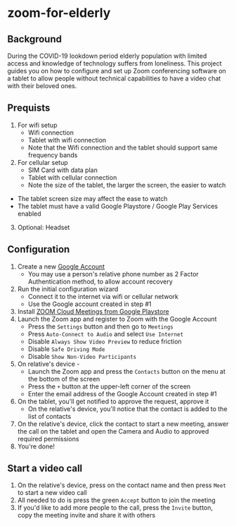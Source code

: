 # zoom-for-elderly
 
## Background
During the COVID-19 lookdown period elderly population with limited access and knowledge of technology suffers from loneliness.
This project guides you on how to configure and set up Zoom conferencing software on a tablet to allow people without technical capabilities to have a video chat with their beloved ones.

## Prequists
1. For wifi setup 
    - Wifi connection
    - Tablet with wifi connection
    * Note that the Wifi connection and the tablet should support same frequency bands
2. For cellular setup
    - SIM Card with data plan
    - Tablet with cellular connection
    * Note the size of the tablet, the larger the screen, the easier to watch
* The tablet screen size may affect the ease to watch
* The tablet must have a valid Google Playstore / Google Play Services enabled
3. Optional: Headset

## Configuration
1. Create a new [Google Account](https://accounts.google.com/signup)
    - You may use a person's relative phone number as 2 Factor Authentication method, to allow account recovery
2. Run the initial configuration wizard
    - Connect it to the internet via wifi or cellular network
    - Use the Google account created in step #1
3. Install [ZOOM Cloud Meetings from Google Playstore](https://play.google.com/store/apps/details?id=us.zoom.videomeetings&hl=en)
4. Launch the Zoom app and register to Zoom with the Google Account
    - Press the `Settings` button and then go to `Meetings`
    - Press `Auto-Connect to Audio` and select `Use Internet`
    - Disable `Always Show Video Preview` to reduce friction
    - Disable `Safe Driving Mode`
    - Disable `Show Non-Video Participants`
5. On relative's device -
    - Launch the Zoom app and press the `Contacts` button on the menu at the bottom of the screen
    - Press the `+` button at the upper-left corner of the screen
    - Enter the email address of the Google Account created in step #1
6. On the tablet, you'll get notified to approve the request, approve it
    - On the relative's device, you'll notice that the contact is added to the list of contacts
7. On the relative's device, click the contact to start a new meeting, answer the call on the tablet and open the Camera and Audio to approved required permissions
8. You're done!

## Start a video call
1. On the relative's device, press on the contact name and then press `Meet` to start a new video call
2. All needed to do is press the green `Accept` button to join the meeting
3. If you'd like to add more people to the call, press the `Invite` button, copy the meeting invite and share it with others